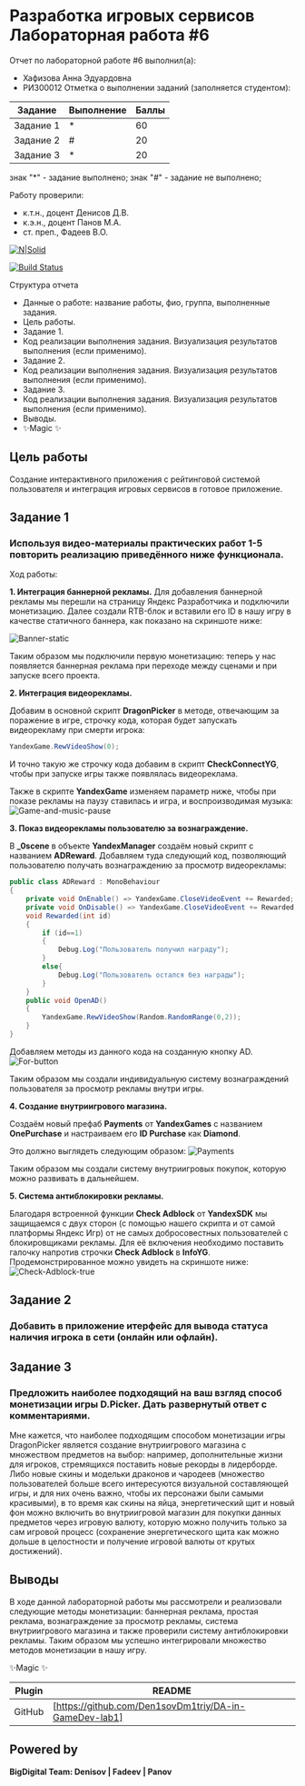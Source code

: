# Разработка игровых сервисов Лабораторная работа #6
Отчет по лабораторной работе #6 выполнил(а):
- Хафизова Анна Эдуардовна
- РИ300012
Отметка о выполнении заданий (заполняется студентом):

| Задание | Выполнение | Баллы |
| ------ | ------ | ------ |
| Задание 1 | * | 60 |
| Задание 2 | # | 20 |
| Задание 3 | * | 20 |

знак "*" - задание выполнено; знак "#" - задание не выполнено;

Работу проверили:
- к.т.н., доцент Денисов Д.В.
- к.э.н., доцент Панов М.А.
- ст. преп., Фадеев В.О.

[![N|Solid](https://cldup.com/dTxpPi9lDf.thumb.png)](https://nodesource.com/products/nsolid)

[![Build Status](https://travis-ci.org/joemccann/dillinger.svg?branch=master)](https://travis-ci.org/joemccann/dillinger)

Структура отчета

- Данные о работе: название работы, фио, группа, выполненные задания.
- Цель работы.
- Задание 1.
- Код реализации выполнения задания. Визуализация результатов выполнения (если применимо).
- Задание 2.
- Код реализации выполнения задания. Визуализация результатов выполнения (если применимо).
- Задание 3.
- Код реализации выполнения задания. Визуализация результатов выполнения (если применимо).
- Выводы.
- ✨Magic ✨

## Цель работы
Создание интерактивного приложения с рейтинговой системой пользователя и интеграция игровых сервисов в готовое приложение.


## Задание 1
### Используя видео-материалы практических работ 1-5 повторить реализацию приведённого ниже функционала.

Ход работы:

**1. Интеграция баннерной рекламы.**
Для добавления баннерной рекламы мы перешли на страницу Яндекс Разработчика и подключили монетизацию. Далее создали RTB-блок и вставили его ID в нашу игру в качестве статичного баннера, как показано на скриншоте ниже:

![Banner-static](media/image2.png)

Таким образом мы подключили первую монетизацию: теперь у нас появляется баннерная реклама при переходе между сценами и при запуске всего проекта.

**2. Интеграция видеорекламы.**

Добавим в основной скрипт **DragonPicker** в методе, отвечающим за поражение в игре, строчку кода, которая будет запускать видеорекламу при смерти игрока:
```c#
YandexGame.RewVideoShow(0);
```

И точно такую же строчку кода добавим в скрипт **CheckConnectYG**, чтобы при запуске игры также появлялась видеореклама.

Также в скрипте **YandexGame** изменяем параметр ниже, чтобы при показе рекламы на паузу ставилась и игра, и воспроизводимая музыка:
![Game-and-music-pause](media/image3.png)



**3. Показ видеорекламы пользователю за вознаграждение.**

В **_0scene** в объекте **YandexManager** создаём новый скрипт с названием **ADReward**. Добавляем туда следующий код, позволяющий пользователю получать вознаграждению за просмотр видеорекламы:
```c#
public class ADReward : MonoBehaviour
{
    private void OnEnable() => YandexGame.CloseVideoEvent += Rewarded;
    private void OnDisable() => YandexGame.CloseVideoEvent += Rewarded;
    void Rewarded(int id)
    {
        if (id==1)
        {
            Debug.Log("Пользователь получил награду");
        }
        else{
            Debug.Log("Пользователь остался без награды");
        }
    }
    public void OpenAD()
    {
        YandexGame.RewVideoShow(Random.RandomRange(0,2));
    }
}
```
Добавляем методы из данного кода на созданную кнопку AD.
![For-button](media/image4.png)


Таким образом мы создали индивидуальную систему вознаграждений пользователя за просмотр рекламы внутри игры.


**4. Создание внутриигрового магазина.**

Создаём новый префаб **Payments** от **YandexGames** с названием **OnePurchase** и настраиваем его **ID Purchase** как **Diamond**.

Это должно выглядеть следующим образом:
![Payments](media/image5.png)

Таким образом мы создали систему внутриигровых покупок, которую можно развивать в дальнейшем.


**5. Система антиблокировки рекламы.**

Благодаря встроенной функции **Check Adblock** от **YandexSDK** мы защищаемся с двух сторон (с помощью нашего скрипта и от самой платформы Яндекс Игр) от не самых добросовестных пользователей с блокировщиками рекламы. Для её включения необходимо поставить галочку напротив строчки **Check Adblock** в **InfoYG**. Продемонстрированное можно увидеть на скриншоте ниже:
![Check-Adblock-true](media/image6.png)



## Задание 2
### Добавить в приложение итерфейс для вывода статуса наличия игрока в сети (онлайн или офлайн).


   

## Задание 3
### Предложить наиболее подходящий на ваш взгляд способ монетизации игры D.Picker. Дать развернутый ответ с комментариями.

Мне кажется, что наиболее подходящим способом монетизации игры DragonPicker является создание внутриигрового магазина с множеством предметов на выбор: например, дополнительные жизни для игроков, стремящихся поставить новые рекорды в лидерборде. Либо новые скины и модельки драконов и чародеев (множество пользователей больше всего интересуются визуальной составляющей игры, и для них очень важно, чтобы их персонажи были самыми красивыми), в то время как скины на яйца, энергетический щит и новый фон можно включить во внутриигровой магазин для покупки данных предметов через игровую валюту, которую можно получить только за сам игровой процесс (сохранение энергетического щита как можно дольше в целостности и получение игровой валюты от крутых достижений).

## Выводы

В ходе данной лабораторной работы мы рассмотрели и реализовали следующие методы монетизации: баннерная реклама, простая реклама, вознаграждение за просмотр рекламы, система внутриигрового магазина и также проверили систему антиблокировки рекламы. Таким образом мы успешно интегрировали множество методов монетизации в нашу игру.

 
✨Magic ✨

| Plugin | README |
| ------ | ------ |
| GitHub | [https://github.com/Den1sovDm1triy/DA-in-GameDev-lab1] |



## Powered by

**BigDigital Team: Denisov | Fadeev | Panov**
